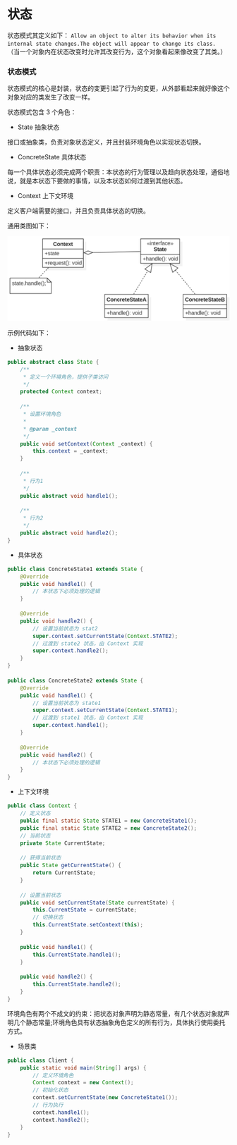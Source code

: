 # 状态

状态模式其定义如下：
`Allow an object to alter its behavior when its internal state changes.The object will appear to change its class.`
（当一个对象内在状态改变时允许其改变行为，这个对象看起来像改变了其类。）

### 状态模式

状态模式的核心是封装，状态的变更引起了行为的变更，从外部看起来就好像这个对象对应的类发生了改变一样。

状态模式包含 3 个角色：

- State 抽象状态

接口或抽象类，负责对象状态定义，并且封装环境角色以实现状态切换。

- ConcreteState 具体状态

每一个具体状态必须完成两个职责：本状态的行为管理以及趋向状态处理，通俗地说，就是本状态下要做的事情，以及本状态如何过渡到其他状态。

- Context 上下文环境

定义客户端需要的接口，并且负责具体状态的切换。

通用类图如下：

<div align="left">
    <img src="https://github.com/lazecoding/Note/blob/main/images/pattern/状态模式通用类图.png" width="600px">
</div>

示例代码如下：

- 抽象状态

```java
public abstract class State {
    /**
     * 定义一个环境角色，提供子类访问
     */
    protected Context context;

    /**
     * 设置环境角色
     *
     * @param _context
     */
    public void setContext(Context _context) {
        this.context = _context;
    }

    /**
     * 行为1
     */
    public abstract void handle1();

    /**
     * 行为2
     */
    public abstract void handle2();
}
```

- 具体状态

```java
public class ConcreteState1 extends State {
    @Override
    public void handle1() {
        // 本状态下必须处理的逻辑
    }

    @Override
    public void handle2() {
        // 设置当前状态为 stat2
        super.context.setCurrentState(Context.STATE2);
        // 过渡到 state2 状态，由 Context 实现
        super.context.handle2();
    }
}

public class ConcreteState2 extends State {
    @Override
    public void handle1() {
        // 设置当前状态为 state1
        super.context.setCurrentState(Context.STATE1);
        // 过渡到 state1 状态，由 Context 实现
        super.context.handle1();
    }

    @Override
    public void handle2() {
        // 本状态下必须处理的逻辑
    }
}
```

- 上下文环境

```java
public class Context {
    // 定义状态
    public final static State STATE1 = new ConcreteState1();
    public final static State STATE2 = new ConcreteState2();
    // 当前状态
    private State CurrentState;

    // 获得当前状态
    public State getCurrentState() {
        return CurrentState;
    }

    // 设置当前状态
    public void setCurrentState(State currentState) {
        this.CurrentState = currentState;
        // 切换状态
        this.CurrentState.setContext(this);
    }

    public void handle1() {
        this.CurrentState.handle1();
    }

    public void handle2() {
        this.CurrentState.handle2();
    }
}
```

环境角色有两个不成文的约束：把状态对象声明为静态常量，有几个状态对象就声明几个静态常量;环境角色具有状态抽象角色定义的所有行为，具体执行使用委托方式。

- 场景类

```java
public class Client {
    public static void main(String[] args) {
        // 定义环境角色
        Context context = new Context();
        // 初始化状态
        context.setCurrentState(new ConcreteState1());
        // 行为执行
        context.handle1();
        context.handle2();
    }
}
```